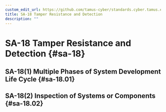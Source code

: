 ```yaml
---
custom_edit_url: https://github.com/tamus-cyber/standards.cyber.tamus.edu/tree/main/static/content/tamus.edu/TAMUS_profile.xml
title: SA-18 Tamper Resistance and Detection
description: ""
---
```


# SA-18 Tamper Resistance and Detection {#sa-18}

## SA-18(1) Multiple Phases of System Development Life Cycle {#sa-18.01}

## SA-18(2) Inspection of Systems or Components {#sa-18.02}

